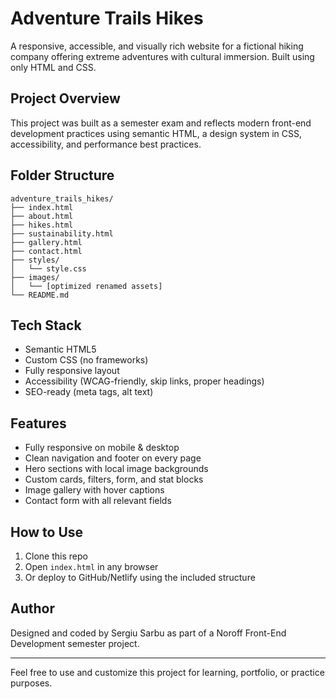 # Adventure Trails Hikes

A responsive, accessible, and visually rich website for a fictional hiking company offering extreme adventures with cultural immersion. Built using only HTML and CSS.

## Project Overview

This project was built as a semester exam and reflects modern front-end development practices using semantic HTML, a design system in CSS, accessibility, and performance best practices.

## Folder Structure

```plaintext
adventure_trails_hikes/
├── index.html
├── about.html
├── hikes.html
├── sustainability.html
├── gallery.html
├── contact.html
├── styles/
│   └── style.css
├── images/
│   └── [optimized renamed assets]
└── README.md
```

## Tech Stack

- Semantic HTML5
- Custom CSS (no frameworks)
- Fully responsive layout
- Accessibility (WCAG-friendly, skip links, proper headings)
- SEO-ready (meta tags, alt text)

## Features

- Fully responsive on mobile & desktop
- Clean navigation and footer on every page
- Hero sections with local image backgrounds
- Custom cards, filters, form, and stat blocks
- Image gallery with hover captions
- Contact form with all relevant fields

## How to Use

1. Clone this repo
2. Open `index.html` in any browser
3. Or deploy to GitHub/Netlify using the included structure

## Author

Designed and coded by Sergiu Sarbu as part of a Noroff Front-End Development semester project.

---

Feel free to use and customize this project for learning, portfolio, or practice purposes.
